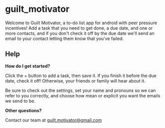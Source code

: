 # guilt_motivator
Welcome to Guilt Motivator, a to-do list app for android with peer pressure incentives!
Add a task that you need to get done, a due date, and one or more contacts, and if you don't check it off by the due date we'll send an email to your contact letting them know that you've failed. 
## Help
__How do I get started?__ 

Click the + button to add a task, then save it. If you finish it before the due date, check it off! Otherwise, your friends or family will hear about it.

Be sure to check out the settings, set your name and pronouns so we can refer to you correctly, and choose how mean or explicit you want the emails we send to be.

__Other questions?__

Contact our team at [guilt.motivator@gmail.com](mailto:guilt.motivator@gmail.com)



